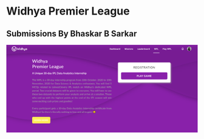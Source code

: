 # Widhya Premier League
## Submissions By Bhaskar B Sarkar

![alt-text](https://github.com/bhaskar-29/Widhya/blob/main/wpl.PNG)
